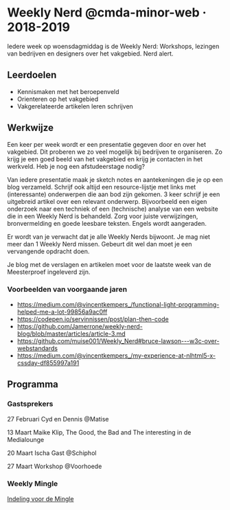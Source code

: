# Weekly Nerd @cmda-minor-web · 2018-2019

Iedere week op woensdagmiddag is de Weekly Nerd: 
Workshops, lezingen van bedrijven en designers over het vakgebied. Nerd alert.

## Leerdoelen
- Kennismaken met het beroepenveld
- Orienteren op het vakgebied
- Vakgerelateerde artikelen leren schrijven

## Werkwijze
Een keer per week wordt er een presentatie gegeven door en over het vakgebied. 
Dit proberen we zo veel mogelijk bij bedrijven te organiseren. 
Zo krijg je een goed beeld van het vakgebied en krijg je contacten in het werkveld. 
Heb je nog een afstudeerstage nodig?


Van iedere presentatie maak je sketch notes en aantekeningen die je op een blog verzameld. 
Schrijf ook altijd een resource-lijstje met links met (interessante) onderwerpen die aan bod zijn gekomen.
3 keer schrijf je een uitgebreid artikel over een relevant onderwerp. 
Bijvoorbeeld een eigen onderzoek naar een techniek of een (technische) analyse van een website die in een Weekly Nerd is behandeld. 
Zorg voor juiste verwijzingen, bronvermelding en goede leesbare teksten. 
Engels wordt aangeraden.


Er wordt van je verwacht dat je alle Weekly Nerds bijwoont. 
Je mag niet meer dan 1 Weekly Nerd missen. 
Gebeurt dit wel dan moet je een vervangende opdracht doen.


Je blog met de verslagen en artikelen moet voor de laatste week van de Meesterproef ingeleverd zijn.

### Voorbeelden van voorgaande jaren

* https://medium.com/@vincentkempers_/functional-light-programming-helped-me-a-lot-99856a9ac0ff
* https://codepen.io/servinnissen/post/plan-then-code
* https://github.com/Jamerrone/weekly-nerd-blog/blob/master/articles/article-3.md
* https://github.com/muise001/Weekly_Nerd#bruce-lawson---w3c-over-webstandards
* https://medium.com/@vincentkempers_/my-experience-at-nlhtml5-x-cssday-df855997a191


## Programma

### Gastsprekers

27 Februari Cyd en Dennis @Matise

13 Maart Maike Klip, The Good, the Bad and The interesting in de Medialounge

20 Maart Ischa Gast @Schiphol

27 Maart Workshop @Voorhoede


### Weekly Mingle

[Indeling voor de Mingle](https://docs.google.com/spreadsheets/d/1p5jQ3j5DAknpjaZVpOfyqoqAt5b-9lf0UkZSx5mDUEM/edit#gid=0)
